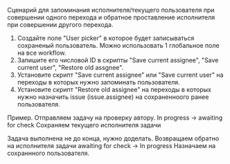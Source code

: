 Сценарий для запоминания исполнителя/текущего пользователя при совершении одного перехода и обратное проставление исполнителя при совершении другого перехода.
1) Создайте поле "User picker" в которое будет записываться сохраненый пользователь. Можно использовать 1 глобальное поле на все workflow.
2) Запишите его числовой ID в скрипты "Save current assignee", "Save current user", "Restore old assgnee".
3) Установите скрипт "Save current assignee" или "Save current user" на переходы в которых нужно запоминать пользователя.
4) Установите скрипт "Restore old assignee" на переходы в которых нужно назначить issue (issue.assignee) на сохраненноого ранее пользователя.

Пример.
Отправляем задачу на проверку автору.
In progress -> awaiting for check 
Сохраняем текущего исполнителя задачи

Задача выполнена не до конца, нужно доделать. Возвращаем обратно на исполнителя задачи
awaiting for check -> In progress 
Назначаем на сохраннного пользователя.
